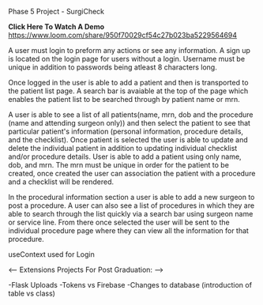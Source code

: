 Phase 5 Project - SurgiCheck

**Click Here To Watch A Demo** https://www.loom.com/share/950f70029cf54c27b023ba5229564694

A user must login to preform any actions or see any information. A sign up is located on the login page for users without a login. Username must be unique in addition to passwords being atleast 8 characters long.

Once logged in the user is able to add a patient and then is transported to the patient list page. A search bar is avaiable at the top of the page which enables the patient list to be searched through by patient name or mrn.

A user is able to see a list of all patients(name, mrn, dob and the procedure (name and attending surgeon only)) and then select the patient to see that particular patient's information (personal information, procedure details, and the checklist). Once patient is selected the user is able to update and delete the individual patient in addition to updating individual checklist and/or procedure details. User is able to add a patient using only name, dob, and mrn. The mrn must be unique in order for the patient to be created, once created the user can association the patient with a procedure and a checklist will be rendered. 

In the procedural information section a user is able to add a new surgeon to post a procedure. A user can also see a list of procedures in which they are able to search through the list quickly via a search bar using surgeon name or service line. From there once selected the user will be sent to the individual procedure page where they can view all the information for that procedure. 

useContext used for Login 


<-- Extensions Projects For Post Graduation: -->

-Flask Uploads 
-Tokens vs Firebase
-Changes to database (introduction of table vs class)

